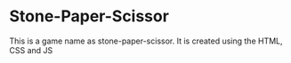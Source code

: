 # Stone-Paper-Scissor
This is a game name as stone-paper-scissor. It is created using the HTML, CSS and JS
